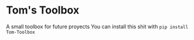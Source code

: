 # Tom's Toolbox
A small toolbox for future proyects
You can install this shit with ```pip install Tom-Toolbox```
